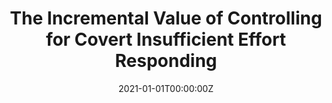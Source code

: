 ---
title: "The Incremental Value of Controlling for Covert Insufficient Effort Responding"
authors:
  - "Ann-Marie R. Castille"
  - "Christopher M. Castille"
  - "Sandesh Sharma"
date: "2021-01-01T00:00:00Z"
doi: ""
publishDate: "2021-01-01T00:00:00Z"
publication_types: ["article-journal"]
publication: "*Journal of Organizational Psychology*"
publication_short: ""
abstract: ""
summary: ""
tags: []
featured: false
projects: []
slides: ""

url_pdf: ""
url_code: ""
url_dataset: ""
url_poster: ""
url_project: ""
url_slides: ""
url_source: ""
url_video: ""

image:
  caption: ""
  focal_point: ""
  preview_only: false

--- 